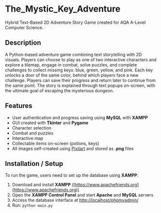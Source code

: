 # The_Mystic_Key_Adventure

Hybrid Text-Based 2D Adventure Story Game created for AQA A-Level Computer Science.

## Description
A Python-based adventure game combining text storytelling with 2D visuals. Players can choose to play as one of two interactive characters and explore a tilemap, engage in combat, solve puzzles, and complete challenges to collect missing keys: blue, green, yellow, and pink. Each key unlocks a door of the same color, behind which players face a new challenge. Players can save their progress and return later to continue from the same point. The story is explained through text popups on-screen, with the ultimate goal of escaping the mysterious dungeon.

## Features 
- User authentication and progress saving using **MySQL** with **XAMPP**
- GUI created with **Tkinter** and **Pygame**  
- Character selection  
- Combat and puzzles
- Interactive map
- Collectable items on-screen (potions, keys)
- All images self-created using [Pixilart](https://www.pixilart.com) and stored as **.png** files  

## Installation / Setup
To run the game, users need to set up the database using **XAMPP**:  

1. Download and install **XAMPP** ([https://www.apachefriends.org](https://www.apachefriends.org))  
2. Open the **XAMPP Control Panel** and start **Apache** and **MySQL** servers  
3. Access the database interface at [http://localhost/phpmyadmin/](http://localhost/phpmyadmin/)  
4. Run: `python main.py` 
